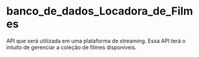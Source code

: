 # banco_de_dados_Locadora_de_Filmes

API que será utilizada em uma plataforma de streaming. Essa API terá o intuito de gerenciar a coleção de filmes disponíveis.
